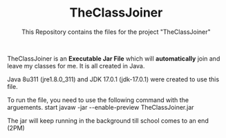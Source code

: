 <h1 align="center">TheClassJoiner</h1>
<p align = "center">This Repository contains the files for the project "TheClassJoiner"</p>

<br/>

TheClassJoiner is an <strong>Executable Jar File</strong> which will <strong>automatically</strong> join and leave my classes for me.
It is all created in Java. 

Java 8u311 (jre1.8.0_311) and JDK 17.0.1 (jdk-17.0.1) were created to use this file.

To run the file, you need to use the following command with the arguements.
  start javaw -jar --enable-preview TheClassJoiner.jar

The jar will keep running in the background till school comes to an end (2PM)
